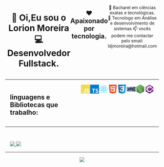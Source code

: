 
<div style="display: flex; margin: 1rem; text-align:center; justify-content: center;"><br>

<h1>👋 Oi,Eu sou o Lorion Moreira💻<br>
Desenvolvedor Fullstack.</h1>

<h2>❤️ Apaixonado por tecnologia.</h2>

<p style="display: flex; flex-direction: column">
 🔭 Bacharel em ciências exatas e tecnológicas.
 🌱 Tecnologo em Análise e desenvolvimento de sistemas
 📫 vocês podem me contactar pelo email: ldjmoreira@hotmail.com
</p>
</div>
<hr>
<div style="display: flex; margin: 1rem; justify-content: center;"><br>
  <h2>linguagens e Bibliotecas  que trabalho:</h2>
 <img align="center" alt="Rafa-Js" height="30" width="40" src="https://raw.githubusercontent.com/devicons/devicon/master/icons/javascript/javascript-plain.svg">
  <img align="center" alt="Lorion-Ts" height="30" width="40" src="https://raw.githubusercontent.com/devicons/devicon/master/icons/typescript/typescript-plain.svg">
  <img align="center" alt="Lorion-React" height="30" width="40" src="https://raw.githubusercontent.com/devicons/devicon/master/icons/react/react-original.svg">
  <img align="center" alt="Lorion-HTML" height="30" width="40" src="https://raw.githubusercontent.com/devicons/devicon/master/icons/html5/html5-original.svg">
  <img align="center" alt="Lorion-CSS" height="30" width="40" src="https://raw.githubusercontent.com/devicons/devicon/master/icons/css3/css3-original.svg">
 <img align="center" alt="Lorion-CSS" height="30" width="40" src="https://raw.githubusercontent.com/devicons/devicon/master/icons/php/php-original.svg">
 <img align="center" alt="Lorion-CSS" height="30" width="40" src="https://raw.githubusercontent.com/github/explore/80688e429a7d4ef2fca1e82350fe8e3517d3494d/topics/nodejs/nodejs.png" />
 <img align="center" alt="Rafa-Csharp" height="30" width="40" src="https://raw.githubusercontent.com/devicons/devicon/master/icons/csharp/csharp-original.svg">
  
  

</div>

<hr>


<br>
<div style="margin: 1rem;  justify-content: center;">
  <a href="https://github.com/ldjmoreira">
  <img height="180em" src="https://github-readme-stats.vercel.app/api?username=ldjmoreira&show_icons=true&theme=dracula&include_all_commits=true&count_private=true"/>
  <img height="180em" src="https://github-readme-stats.vercel.app/api/top-langs/?username=ldjmoreira&layout=compact&langs_count=7&theme=dracula"/>
 </a>
</div>
<hr>
 
<div style="display: flex; margin: 1rem;  justify-content: center;>
<a href="https://www.linkedin.com/in/lorionmoreira/" >
 <img src ="https://img.shields.io/badge/LinkedIn-0077B5?style=for-the-badge&logo=linkedin&logoColor=white"/>
</a>
</div>

  
<!---
ldjmoreira/ldjmoreira is a ✨ special ✨ repository because its `README.md` (this file) appears on your GitHub profile.
You can click the Preview link to take a look at your changes.
--->
